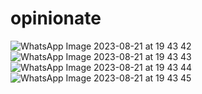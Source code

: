 # opinionate
![WhatsApp Image 2023-08-21 at 19 43 42](https://github.com/dsvrc/opinionate/assets/101639707/33ef1586-f45e-43b1-aa96-617b30ac28fb)
![WhatsApp Image 2023-08-21 at 19 43 43](https://github.com/dsvrc/opinionate/assets/101639707/66a9e94f-b740-478f-885f-650acbead6ae)
![WhatsApp Image 2023-08-21 at 19 43 44](https://github.com/dsvrc/opinionate/assets/101639707/6807a1ff-7a92-4583-857d-84c93fc5612a)
![WhatsApp Image 2023-08-21 at 19 43 45](https://github.com/dsvrc/opinionate/assets/101639707/10dd3ae9-256a-4bb3-88a8-92dbb37c9a77)
